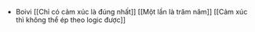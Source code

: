 - Boivi [[Chỉ có cảm xúc là đúng nhất]] [[Một lần là trăm năm]] [[Cảm xúc thì không thể ép theo logic được]]